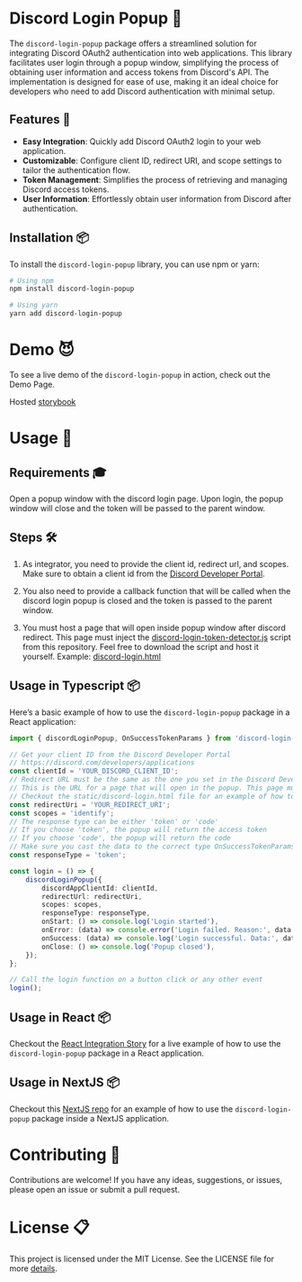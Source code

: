 # Discord Login Popup 🎯

The `discord-login-popup` package offers a streamlined solution for integrating Discord OAuth2 authentication into web applications. This library facilitates user login through a popup window, simplifying the process of obtaining user information and access tokens from Discord's API. The implementation is designed for ease of use, making it an ideal choice for developers who need to add Discord authentication with minimal setup.

## Features 🌟

- **Easy Integration**: Quickly add Discord OAuth2 login to your web application.
- **Customizable**: Configure client ID, redirect URI, and scope settings to tailor the authentication flow.
- **Token Management**: Simplifies the process of retrieving and managing Discord access tokens.
- **User Information**: Effortlessly obtain user information from Discord after authentication.

## Installation 📦

To install the `discord-login-popup` library, you can use npm or yarn:

```bash
# Using npm
npm install discord-login-popup

# Using yarn
yarn add discord-login-popup
```

# Demo 😈
To see a live demo of the `discord-login-popup` in action, check out the Demo Page.

Hosted [storybook](https://ssbarbee.github.io/discord-login-popup/)

# Usage 🎉 

## Requirements 🎓

Open a popup window with the discord login page. Upon login, the popup window will close and the token will be passed to the parent window.

## Steps 🛠️

1) As integrator, you need to provide the client id, redirect url, and scopes. Make sure to obtain a client id from the [Discord Developer Portal](https://discord.com/developers/applications).

2) You also need to provide a callback function that will be called when the discord login popup is closed and the token is passed to the parent window.

3) You must host a page that will open inside popup window after discord redirect. This page must inject the [discord-login-token-detector.js](https://github.com/ssbarbee/discord-login-popup/blob/main/static/discord-login-token-detector.js) script from this repository.
Feel free to download the script and host it yourself. Example: [discord-login.html](https://github.com/ssbarbee/discord-login-popup/blob/main/static/discord-login.html)

## Usage in Typescript 📦

Here’s a basic example of how to use the `discord-login-popup` package in a React application:

```typescript
import { discordLoginPopup, OnSuccessTokenParams } from 'discord-login-popup';

// Get your client ID from the Discord Developer Portal
// https://discord.com/developers/applications
const clientId = 'YOUR_DISCORD_CLIENT_ID';
// Redirect URL must be the same as the one you set in the Discord Developer Portal
// This is the URL for a page that will open in the popup. This page must inject the `static/discord-login-token-detector.js` script from this repository
// Checkout the static/discord-login.html file for an example of how to use this page
const redirectUri = 'YOUR_REDIRECT_URI';
const scopes = 'identify';
// The response type can be either 'token' or 'code'
// If you choose 'token', the popup will return the access token
// If you choose 'code', the popup will return the code
// Make sure you cast the data to the correct type OnSuccessTokenParams or OnSuccessCodeParams
const responseType = 'token';

const login = () => {
    discordLoginPopup({
        discordAppClientId: clientId,
        redirectUrl: redirectUri,
        scopes: scopes,
        responseType: responseType,
        onStart: () => console.log('Login started'),
        onError: (data) => console.error('Login failed. Reason:', data.error_description, data.error),
        onSuccess: (data) => console.log('Login successful. Data:', data as OnSuccessTokenParams),
        onClose: () => console.log('Popup closed'),
    });
};

// Call the login function on a button click or any other event
login();
```

## Usage in React 📦

Checkout the [React Integration Story](https://github.com/ssbarbee/discord-login-popup/blob/85a3559b2590cdf282b21b523b1199374f0b0d10/src/stories/react-integration/ReactIntegration.tsx) for a live example of how to use the `discord-login-popup` package in a React application.

## Usage in NextJS 📦

Checkout this [NextJS repo]([https://github.com/ssbarbee/next-discord-popup-login) for an example of how to use the `discord-login-popup` package inside a NextJS application.


# Contributing 🤝
Contributions are welcome! If you have any ideas, suggestions, or issues, please open an issue or submit a pull request.

# License 📋
This project is licensed under the MIT License. See the LICENSE file for more [details](https://github.com/ssbarbee/discord-login-popup/blob/main/LICENSE).
